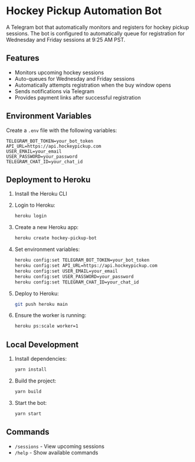 # Hockey Pickup Automation Bot

A Telegram bot that automatically monitors and registers for hockey pickup sessions. The bot is configured to automatically queue for registration for Wednesday and Friday sessions at 9:25 AM PST.

## Features

- Monitors upcoming hockey sessions
- Auto-queues for Wednesday and Friday sessions
- Automatically attempts registration when the buy window opens
- Sends notifications via Telegram
- Provides payment links after successful registration

## Environment Variables

Create a `.env` file with the following variables:

```env
TELEGRAM_BOT_TOKEN=your_bot_token
API_URL=https://api.hockeypickup.com
USER_EMAIL=your_email
USER_PASSWORD=your_password
TELEGRAM_CHAT_ID=your_chat_id
```

## Deployment to Heroku

1. Install the Heroku CLI
2. Login to Heroku:
   ```bash
   heroku login
   ```

3. Create a new Heroku app:
   ```bash
   heroku create hockey-pickup-bot
   ```

4. Set environment variables:
   ```bash
   heroku config:set TELEGRAM_BOT_TOKEN=your_bot_token
   heroku config:set API_URL=https://api.hockeypickup.com
   heroku config:set USER_EMAIL=your_email
   heroku config:set USER_PASSWORD=your_password
   heroku config:set TELEGRAM_CHAT_ID=your_chat_id
   ```

5. Deploy to Heroku:
   ```bash
   git push heroku main
   ```

6. Ensure the worker is running:
   ```bash
   heroku ps:scale worker=1
   ```

## Local Development

1. Install dependencies:
   ```bash
   yarn install
   ```

2. Build the project:
   ```bash
   yarn build
   ```

3. Start the bot:
   ```bash
   yarn start
   ```

## Commands

- `/sessions` - View upcoming sessions
- `/help` - Show available commands
